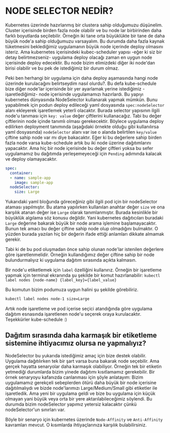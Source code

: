 # NODE SELECTOR NEDİR?

Kubernetes üzerinde hazırlanmış bir clustera sahip olduğumuzu düşünelim. Cluster içerisinde birden fazla node olabilir ve bu node lar birbirinden daha farklı boyutlarda seçilebilir. Örneğin iki tane orta büyüklükte bir tane de daha büyük node'a sahip olduğumuzu varsayalım. Bu durumda daha fazla kaynak tüketmesini beklediğimiz uygulamanın büyük node içerinde deploy olmasını isteriz. Ama kubernetes içerisindeki kubec-scheduler yapısı -eğer ki siz bir detay belirtmezseniz- uygulama deploy olacağı zaman en uygun node içerisinde deploy edecektir. Bu node bizim elimizdeki diğer iki node'dan birisi olabilir ve bu pek de istediğimiz bir durum olmaz.

Peki ben herhangi bir uygulama için daha deploy aşamasında hangi node üzerinde kurulacağını belirtseydim nasıl olurdu?.
Bu defa kube-schedule bize diğer node'lar içerisinde bir yer ayarlamak yerine istediğimiz -işaretlediğimiz- node içerisinde uygulamamızı hazırlardı.
Bu yapıyı kubernetes dünyasında NodeSelector kullanarak yapmak mümkün. Bunu yapabilmek için podun deploy edileceği yaml dosyasında `spec:nodeSelector` alanı ekleyerek işaretlemek yeterli olacaktır. Burada selector yapısının ilgili node'u tanıması için `key: value` değer çiftlerini kullanacağız. Tabi bu değer çiftlerinin node içinde tanımlı olması gerekecektir. Böylece uygulama deploy edilirken deployment tanımında (aşağıdaki örnekte olduğu gibi kullanılırsa yaml dosyasında) `nodeSelector` alanı var ise o alanda belirtilen `key/value` çiftine sahip node var mı diye bakacaktır. Eğer ki bu değerlere sahip birden fazla node varsa kube-schedule artık bu iki node üzerine dağıtımlarını yapacaktır. Ama hiç bir node içerisinde bu değer çiftleri yoksa bu sefer uygulamamız bu dağıtımda yerleşemeyeceği için `Pending` adımında kalacak ve deploy olamayacaktır.

```yaml
spec:
  container: 
  - name: sample-app
    image: sample-app
  nodeSelector: 
    size: Large
```

Yukarıdaki yaml bloğunda göreceğiniz gibi ilgili pod için bir nodeSelector ataması yapılmıştır. Bu atama yapılırken kullanılan anahtar değer `size` ve ona karşılık atanan değer ise `Large` olarak tanımlanmıştır. Burada kesinlikle bir büyüklük algılama söz konusu değildir. Yani kubernetes dağıtıcıları buradaki `Large` değerine bakarak büyük bir node arama işlemine başlamayacaktır. Bunun tek amacı bu değer çiftine sahip node olup olmadığını bulmaktır. O yüzden burada yazılan hiç bir değerin ifade ettiği anlamları dikkate almamak gerekir.

Tabi ki de bu pod oluşmadan önce sahip olunan node'lar istenilen değerlere göre işaretlenmelidir. Örneğin kullandığımız değer çiftine sahip bir node bulundurmalıyız ki uygulama dağıtım sırasında açıkta kalmasın.

Bir node'u etiketlemek için `label` özelliğini kullanırız. Örneğin bir işaretleme yapmak için terminal ekranında şu şekilde bir komut hazırlanabilir: `kubectl label nodes {node-name} {label_key}={label_value}`

Bu komutun bizim podumuza uygun halini şu şekilde görebiliriz.

```bash
kubectl label nodes node-1 size=Large
```

Artık node işaretleme ve pod içerise seçici atandığında göre uygulama dağıtım esnasında işaretlenen node'u seçerek oraya kurulacaktır. 
Teşekkürler kube-schedule :)

## Dağıtım sırasında daha karmaşık bir etiketleme sistemine ihtiyacımız olursa ne yapmalıyız?

NodeSelector bu yukarıda istediğimiz amaç için bize destek olabilir. Uygulama dağıtılırken tek bir şart varsa buna bakarak node seçebilir.
Ama gerçek hayatta senaryolar daha karmaşık olabiliyor. Örneğin tek bir etiketin yetmediği durumlarda bizim yinede dağıtımı kısıtlamamız gerekebilir.
Bir örnek senaryoyu kafanızda canlanması için şöyle anlatayım: 
Bizim uygulamamız gerekçeli sebeplerden ötürü daha büyük bir node içerisine dağıtılmalıydı ve bizde node'larımızı Large/Medium/Small gibi etiketler ile işaretledik.
Ama yeni bir uygulama geldi ve bize bu uygulama için küçük olmayan yani büyük veya orta bir yere aktarılabileceğimiz söylendi. Bu durumda bizim nodeSelector yapımız yetersiz kalacaktır çünkü nodeSelector'un sınırları var.

Böyle bir senaryo için kubernetes üzerinde `Node-Affinity` ve `Anti-Affinity` kavramları mevcut. O kısımlarda ihtiyaçlarınıza karşılık bulabilirsiniz.